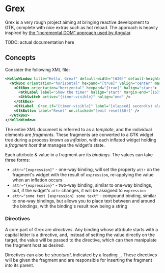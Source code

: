 # Grex

Grex is a very rough project aiming at bringing reactive development to GTK,
complete with nice extras such as hot reload. The approach is heavily inspired
by [the "incremental DOM" approach used by
Angular](https://google.github.io/incremental-dom/).

TODO: actual documentation here

## Concepts

Consider the following XML file:

```xml
<HelloWindow title="Hello, Grex!" default-width="[620]" default-height="[480]">
  <GtkBox orientation="horizontal" hexpand="[true]" valign="center" margin-start="[16]" margin-end="[16]">
    <GtkBox orientation="horizontal" hexpand="[true]" halign="start">
      <GtkLabel label="Show the timer" halign="start" margin-end="[16]" />
      <GtkSwitch active="{timer-visible}" halign="end" />
    </GtkBox>
    <GtkLabel _Grex.if="[timer-visible]" label="[elapsed] second(s) elapsed" />
    <GtkButton label="Reset" on.clicked="[emit reset($0)]" />
  </GtkBox>
</HelloWindow>
```

The entire XML document is referred to as a *template*, and the individual
elements are *fragments*. These fragments are converted to a GTK widget tree
during a process known as *inflation*, with each inflated widget holding a
*fragment host* that manages the widget's state.

Each attribute & value in a fragment are its *bindings*. The values can take
three forms:

- `attr="[expression]"` - one-way binding, will set the property `attr` on the
  fragment's widget with the result of `expression`, re-applying the value when
  an inflation occurs
- `attr="{expression}"` - two-way binding, similar to one-way bindings, but, if
  the widget's `attr` changes, it will be assigned to `expression`
- `attr="some text [expression] some text"` - compound binding, similar to
  one-way bindings, but allows you to place text between and around the
  bindings, with the binding's result now being a string

### Directives

A core part of Grex are *directives*. Any binding whose attribute starts with a
capital letter is a directive, and, instead of setting the value directly on the
target, the value will be passed to the directive, which can then manipulate the
fragment host as desired.

Directives can also be *structural*, indicated by a leading `_`. These
directives will be given the fragment and are responsible for inserting the
fragment into its parent.
